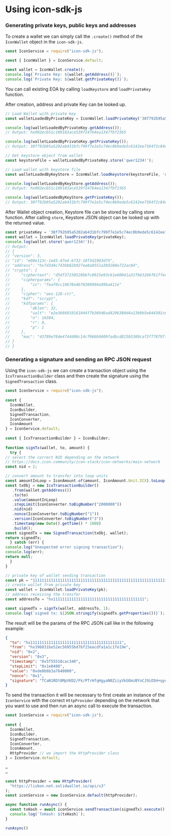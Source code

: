 # Using icon-sdk-js

### Generating private keys, public keys and addresses

&#x20;To create a wallet we can simply call the `.create()` method of the `IconWallet` object in the `icon-sdk-js`.

```javascript
const IconService = require("icon-sdk-js");

const { IconWallet } = IconService.default;

const wallet = IconWallet.create();
console.log(`Private Key: ${wallet.getAddress()}`);
console.log(`Private Key: ${wallet.getPrivateKey()}`);
```

You can call existing EOA by calling `loadKeystore` and `loadPrivateKey` function.

After creation, address and private Key can be looked up.

```javascript
// Load Wallet with private key
const walletLoadedByPrivateKey = IconWallet.loadPrivateKey('38f792b95a5202ab431bfc799f7e1e5c74ec0b9ede5c6142ee7364f2c84d72f6');

console.log(walletLoadedByPrivateKey.getAddress());
// Output: hx902ecb51c109183ace539f247b4ea1347fbf23b5

console.log(walletLoadedByPrivateKey.getPrivateKey());
// Output: 38f792b95a5202ab431bfc799f7e1e5c74ec0b9ede5c6142ee7364f2c84d72f6);

// Get keystore object from wallet
const keystoreFile = walletLoadedByPrivateKey.store('qwer1234!');

// Load wallet with keystore file
const walletLoadedByKeyStore = IconWallet.loadKeystore(keystoreFile, 'qwer1234!');

console.log(walletLoadedByKeyStore.getAddress());
// Output: hx902ecb51c109183ace539f247b4ea1347fbf23b5

console.log(walletLoadedByKeyStore.getPrivateKey());
// Output: 38f792b95a5202ab431bfc799f7e1e5c74ec0b9ede5c6142ee7364f2c84d72f6);
```

After Wallet object creation, Keystore file can be stored by calling store function. After calling `store`, Keystore JSON object can be looked up with the returned value.

```javascript
const privateKey = '38f792b95a5202ab431bfc799f7e1e5c74ec0b9ede5c6142ee7364f2c84d72f6';
const wallet = IconWallet.loadPrivateKey(privateKey);
console.log(wallet.store('qwer1234!'));
// Output:
// {
// "version": 3,
// "id": "e00e113c-1e45-47e4-b732-10f3d1903d75",
// "address": "hx7d3d4c743bb82b927ea8a0551a3b9288e722ac84",
// "crypto": {
//     "ciphertext": "d5df37230528bbfc0015e93c61e60041a31fb63266f61ffec60a31f474d4d7d0",
//     "cipherparams": {
//         "iv": "feaf0cc19678e4b78369904a99ba411e"
//     },
//     "cipher": "aes-128-ctr",
//     "kdf": "scrypt",
//     "kdfparams": {
//         "dklen": 32,
//         "salt": "e2e3666919161044f7b369d6ad4296380d4a13b9b5e844301c64a502ea3da240",
//         "n": 16384,
//         "r": 8,
//         "p": 1
//     },
//     "mac": "43789e78de4744d06c14cf966b9609fadbcd815b5380caf3f778797f9824d9d7"
// }
// }
```

### Generating a signature and sending an RPC JSON request

Using the `icon-sdk-js` we can create a transaction object using the `IcxTransactionBuilder` class and then create the signature using the `SignedTransaction` class.

```javascript
const IconService = require("icon-sdk-js");                                 
                                                                             
const {                                                                     
  IconWallet,                                                               
  IconBuilder,                                                              
  SignedTransaction,                                                        
  IconConverter,                                                            
  IconAmount                                                                
} = IconService.default;                                                    
                                                                             
const { IcxTransactionBuilder } = IconBuilder;                              
                                 
function signTx(wallet, to, amount) {
  try {
// select the correct NID depending on the network
// https://docs.icon.community/icon-stack/icon-networks/main-network
const nid = 2;

// convert amount to transfer into loop units
const amountInLoop = IconAmount.of(amount, IconAmount.Unit.ICX).toLoop();
const txObj = new IcxTransactionBuilder()
   .from(wallet.getAddress())
   .to(to)
   .value(amountInLoop)
   .stepLimit(IconConverter.toBigNumber("2000000"))
   .nid(nid)
   .nonce(IconConverter.toBigNumber("1"))
   .version(IconConverter.toBigNumber("3"))
   .timestamp(new Date().getTime() * 1000)
   .build();
const signedTx = new SignedTransaction(txObj, wallet);
return signedTx;
  } catch (err) {
console.log("Unexpected error signing transaction");
console.log(err);
return null;
  }
}

// private key of wallet sending transaction
const pk = "1111111111111111111111111111111111111111111111111111111111111111";
// create wallet from private key
const wallet = IconWallet.loadPrivateKey(pk);
// address receiving the transfer
const addressTo = "hx1111111111111111111111111111111111111111";

const signedTx = signTx(wallet, addressTo, 1);
console.log(`signed tx: ${JSON.stringify(signedTx.getProperties())}`);
```

The result will be the params of the RPC JSON call like in the following example:

```json
{
  "to": "hx1111111111111111111111111111111111111111",
  "from": "hx396031be52ec56955bd7bf15eacdfa1a1c1fe19e",
  "nid": "0x2",
  "version": "0x3",
  "timestamp": "0x5f55518cac340",
  "stepLimit": "0x1e8480",
  "value": "0xde0b6b3a7640000",
  "nonce": "0x1",
  "signature": "TCaN1RDt8MpVKD2/Fk/PTrHfqHgyaN0ZiiyVkGOmzBYoCJ9iO5H+qyuI1M7nshONy7DHk5w3g+nmsSETOyd9FgE="
}
```

To send the transaction it will be necessary to first create an instance of the `IconService` with the correct `HttpProvider` depending on the network that you want to use and then run an async call to execute the transaction.

```javascript
const IconService = require("icon-sdk-js");                                 
                                                                             
const {                                                                     
  IconWallet,                                                               
  IconBuilder,                                                              
  SignedTransaction,                                                        
  IconConverter,                                                            
  IconAmount,
  HttpProvider // we import the HttpProvider class                                                            
} = IconService.default;

…
…

const httpProvider = new HttpProvider(
  "https://lisbon.net.solidwallet.io/api/v3"
);
const iconService = new IconService.default(httpProvider);

async function runAsync() {
  const txHash = await iconService.sendTransaction(signedTx).execute();
  console.log(`TxHash: ${txHash}`);
}

runAsync()
```

